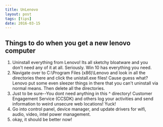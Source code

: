 ```yaml
---
title: UnLenovo
layout: post
tags: [tips]
date: 2016-03-15
---
```


## Things to do when you get a new lenovo computer

1. Uninstall everything from Lenovo! Its all sketchy bloatware and you don't need any of it at all. Seriously. Win 10 has everything you need.
2. Navigate over to C:\Program Files (x86)\Lenovo and look in all the directories there and click the unistall.exe files! Cause guess what? Lenovo put some even sleezer things in there that you can't uninstall via normal means. Then delete all the directories.
3. Just to be sure--You dont need anything in this ^ directory! Customer Engagement Service (CCSDK) and others log your activities and send information to weird unsecure web locations! Yuck!
4. Go into control panel, device manager, and update drivers for wifi, audio, video, intel power management.
5. okay, it should be better now!